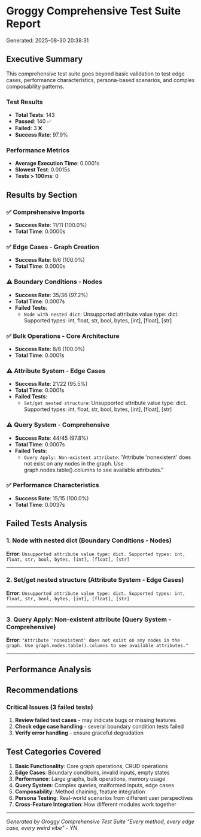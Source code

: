 # Groggy Comprehensive Test Suite Report

Generated: 2025-08-30 20:38:31

## Executive Summary

This comprehensive test suite goes beyond basic validation to test edge cases, 
performance characteristics, persona-based scenarios, and complex composability patterns.

### Test Results
- **Total Tests**: 143
- **Passed**: 140 ✅  
- **Failed**: 3 ❌
- **Success Rate**: 97.9%

### Performance Metrics
- **Average Execution Time**: 0.0001s
- **Slowest Test**: 0.0015s
- **Tests > 100ms**: 0

## Results by Section

### ✅ Comprehensive Imports
- **Success Rate**: 11/11 (100.0%)
- **Total Time**: 0.0000s

### ✅ Edge Cases - Graph Creation
- **Success Rate**: 6/6 (100.0%)
- **Total Time**: 0.0000s

### ⚠️ Boundary Conditions - Nodes
- **Success Rate**: 35/36 (97.2%)
- **Total Time**: 0.0007s
- **Failed Tests**:
  - `Node with nested dict`: Unsupported attribute value type: dict. Supported types: int, float, str, bool, bytes, [int], [float], [str]

### ✅ Bulk Operations - Core Architecture
- **Success Rate**: 8/8 (100.0%)
- **Total Time**: 0.0001s

### ⚠️ Attribute System - Edge Cases
- **Success Rate**: 21/22 (95.5%)
- **Total Time**: 0.0001s
- **Failed Tests**:
  - `Set/get nested structure`: Unsupported attribute value type: dict. Supported types: int, float, str, bool, bytes, [int], [float], [str]

### ⚠️ Query System - Comprehensive
- **Success Rate**: 44/45 (97.8%)
- **Total Time**: 0.0007s
- **Failed Tests**:
  - `Query Apply: Non-existent attribute`: "Attribute 'nonexistent' does not exist on any nodes in the graph. Use graph.nodes.table().columns to see available attributes."

### ✅ Performance Characteristics
- **Success Rate**: 15/15 (100.0%)
- **Total Time**: 0.0037s

## Failed Tests Analysis

### 1. Node with nested dict (Boundary Conditions - Nodes)

**Error**: `Unsupported attribute value type: dict. Supported types: int, float, str, bool, bytes, [int], [float], [str]`

---

### 2. Set/get nested structure (Attribute System - Edge Cases)

**Error**: `Unsupported attribute value type: dict. Supported types: int, float, str, bool, bytes, [int], [float], [str]`

---

### 3. Query Apply: Non-existent attribute (Query System - Comprehensive)

**Error**: `"Attribute 'nonexistent' does not exist on any nodes in the graph. Use graph.nodes.table().columns to see available attributes."`

---

## Performance Analysis

## Recommendations

### Critical Issues (3 failed tests)
1. **Review failed test cases** - may indicate bugs or missing features
2. **Check edge case handling** - several boundary condition tests failed
3. **Verify error handling** - ensure graceful degradation

## Test Categories Covered

1. **Basic Functionality**: Core graph operations, CRUD operations
2. **Edge Cases**: Boundary conditions, invalid inputs, empty states
3. **Performance**: Large graphs, bulk operations, memory usage  
4. **Query System**: Complex queries, malformed inputs, edge cases
5. **Composability**: Method chaining, feature integration
6. **Persona Testing**: Real-world scenarios from different user perspectives
7. **Cross-Feature Integration**: How different modules work together

---
*Generated by Groggy Comprehensive Test Suite*
*"Every method, every edge case, every weird vibe" - YN*
